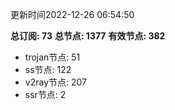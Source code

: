 更新时间2022-12-26 06:54:50

**总订阅: 73**
**总节点: 1377**
**有效节点: 382**
- trojan节点: 51
- ss节点: 122
- v2ray节点: 207
- ssr节点: 2
